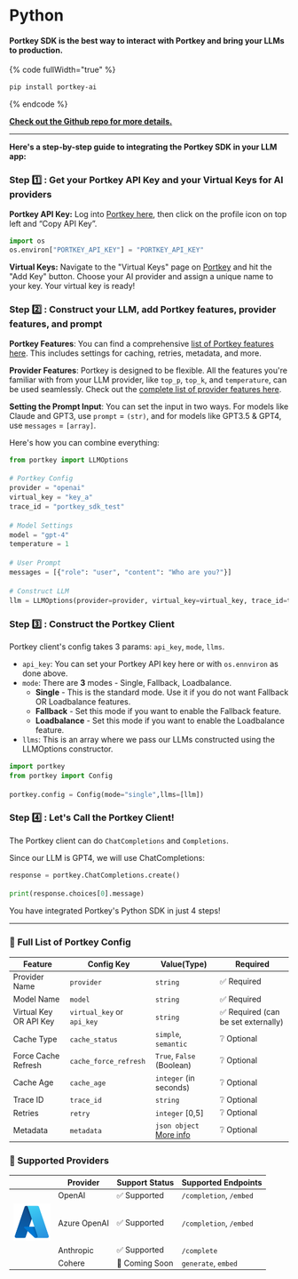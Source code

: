 # Python

#### Portkey SDK is the best way to interact with Portkey and bring your LLMs to production.

{% code fullWidth="true" %}
```bash
pip install portkey-ai
```
{% endcode %}

[**Check out the Github repo for more details.**](https://github.com/portkey-ai/portkey-python-sdk)

***

**Here's a step-by-step guide to integrating the Portkey SDK in your LLM app:**

### **Step 1️⃣ : Get your Portkey API Key and your Virtual Keys for AI providers**

**Portkey API Key:** Log into [Portkey here](https://app.portkey.ai/), then click on the profile icon on top left and “Copy API Key”.

```python
import os
os.environ["PORTKEY_API_KEY"] = "PORTKEY_API_KEY"
```

**Virtual Keys:** Navigate to the "Virtual Keys" page on [Portkey](https://app.portkey.ai/) and hit the "Add Key" button. Choose your AI provider and assign a unique name to your key. Your virtual key is ready!

### **Step 2️⃣ : Construct your LLM, add Portkey features, provider features, and prompt**

**Portkey Features**: You can find a comprehensive [list of Portkey features here](https://github.com/portkey-ai/portkey-python-sdk#%F0%9F%93%94-list-of-portkey-features). This includes settings for caching, retries, metadata, and more.

**Provider Features**: Portkey is designed to be flexible. All the features you're familiar with from your LLM provider, like `top_p`, `top_k`, and `temperature`, can be used seamlessly. Check out the [complete list of provider features here](https://github.com/Portkey-AI/portkey-python-sdk/blob/af0814ebf4f1961b5dfed438918fe68b26ef5f1e/portkey/api\_resources/utils.py#L137).

**Setting the Prompt Input**: You can set the input in two ways. For models like Claude and GPT3, use `prompt` = `(str)`, and for models like GPT3.5 & GPT4, use `messages` = `[array]`.

Here's how you can combine everything:

```python
from portkey import LLMOptions

# Portkey Config
provider = "openai"
virtual_key = "key_a"
trace_id = "portkey_sdk_test"

# Model Settings
model = "gpt-4"
temperature = 1

# User Prompt
messages = [{"role": "user", "content": "Who are you?"}]

# Construct LLM
llm = LLMOptions(provider=provider, virtual_key=virtual_key, trace_id=trace_id, model=model, temperature=temperature, messages=messages)
```

### **Step 3️⃣ : Construct the Portkey Client**

Portkey client's config takes 3 params: `api_key`, `mode`, `llms`.

* `api_key`: You can set your Portkey API key here or with `os.ennviron` as done above.
* `mode`: There are **3** modes - Single, Fallback, Loadbalance.
  * **Single** - This is the standard mode. Use it if you do not want Fallback OR Loadbalance features.
  * **Fallback** - Set this mode if you want to enable the Fallback feature.
  * **Loadbalance** - Set this mode if you want to enable the Loadbalance feature.
* `llms`: This is an array where we pass our LLMs constructed using the LLMOptions constructor.

```python
import portkey
from portkey import Config

portkey.config = Config(mode="single",llms=[llm])
```

### **Step 4️⃣ : Let's Call the Portkey Client!**

The Portkey client can do `ChatCompletions` and `Completions`.

Since our LLM is GPT4, we will use ChatCompletions:

```python
response = portkey.ChatCompletions.create()

print(response.choices[0].message)
```

You have integrated Portkey's Python SDK in just 4 steps!

***

### **📔 Full List of Portkey Config**

| Feature                | Config Key                 | Value(Type)                                                                     | Required                           |
| ---------------------- | -------------------------- | ------------------------------------------------------------------------------- | ---------------------------------- |
| Provider Name          | `provider`                 | `string`                                                                        | ✅ Required                         |
| Model Name             | `model`                    | `string`                                                                        | ✅ Required                         |
| Virtual Key OR API Key | `virtual_key` or `api_key` | `string`                                                                        | ✅ Required (can be set externally) |
| Cache Type             | `cache_status`             | `simple`, `semantic`                                                            | ❔ Optional                         |
| Force Cache Refresh    | `cache_force_refresh`      | `True`, `False` (Boolean)                                                       | ❔ Optional                         |
| Cache Age              | `cache_age`                | `integer` (in seconds)                                                          | ❔ Optional                         |
| Trace ID               | `trace_id`                 | `string`                                                                        | ❔ Optional                         |
| Retries                | `retry`                    | `integer` \[0,5]                                                                | ❔ Optional                         |
| Metadata               | `metadata`                 | `json object` [More info](https://docs.portkey.ai/key-features/custom-metadata) | ❔ Optional                         |

### **🤝 Supported Providers**

<table><thead><tr><th width="67"></th><th>Provider</th><th>Support Status</th><th>Supported Endpoints</th></tr></thead><tbody><tr><td><a href="https://github.com/Portkey-AI/portkey-python-sdk/blob/main/docs/images/openai.png"><img src="https://github.com/Portkey-AI/portkey-python-sdk/raw/main/docs/images/openai.png" alt="" data-size="line"></a></td><td>OpenAI</td><td>✅ Supported</td><td><code>/completion</code>, <code>/embed</code></td></tr><tr><td><a href="https://github.com/Portkey-AI/portkey-python-sdk/blob/main/docs/images/azure.png"><img src="https://github.com/Portkey-AI/portkey-python-sdk/raw/main/docs/images/azure.png" alt="" data-size="line"></a></td><td>Azure OpenAI</td><td>✅ Supported</td><td><code>/completion</code>, <code>/embed</code></td></tr><tr><td><a href="https://github.com/Portkey-AI/portkey-python-sdk/blob/main/docs/images/anthropic.png"><img src="https://github.com/Portkey-AI/portkey-python-sdk/raw/main/docs/images/anthropic.png" alt="" data-size="line"></a></td><td>Anthropic</td><td>✅ Supported</td><td><code>/complete</code></td></tr><tr><td><a href="https://github.com/Portkey-AI/portkey-python-sdk/blob/main/docs/images/cohere.png"><img src="https://github.com/Portkey-AI/portkey-python-sdk/raw/main/docs/images/cohere.png" alt="" data-size="line"></a></td><td>Cohere</td><td>🚧 Coming Soon</td><td><code>generate</code>, <code>embed</code></td></tr></tbody></table>
